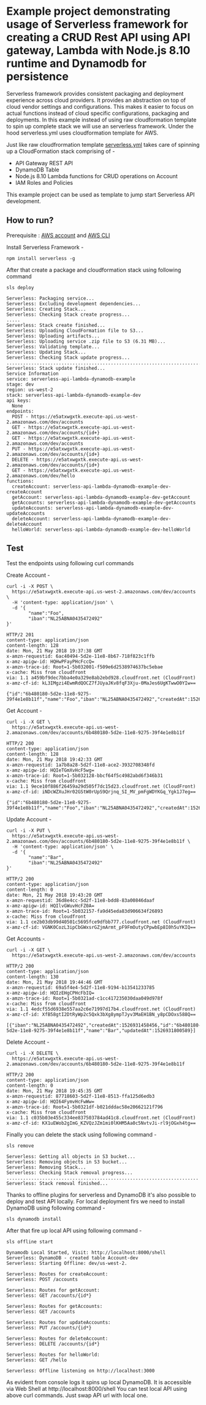 # Example project demonstrating usage of Serverless framework for creating a CRUD Rest API using API gateway, Lambda with Node.js 8.10 runtime and Dynamodb for persistence

Serverless framework provides consistent packaging and deployment experience across cloud providers. It provides an abstraction on top of cloud vendor settings and configurations. This makes it easier to focus on actual functions instead of cloud specific configurations, packaging and deployments. In this example instead of using raw cloudformation template to spin up complete stack we will use an serverless framework. Under the hood serverless.yml uses cloudformation template for AWS.          

Just like raw cloudfrormation template [serverless.yml](serverless.yml) takes care of spinning up a CloudFormation stack comprising of -

   * API Gateway REST API
   * DynamoDB Table
   * Node.js 8.10 Lambda functions for CRUD operations on Account  
   * IAM Roles and Policies


This example project can be used as template to jump start Serverless API development. 

## How to run?

Prerequisite : [AWS account](https://aws.amazon.com/) and [AWS CLI](https://docs.aws.amazon.com/cli/latest/userguide/installing.html)
   
Install Serverless Framework - 

```
npm install serverless -g
```

After that create a package and cloudformation stack using following command

```
sls deploy

Serverless: Packaging service...
Serverless: Excluding development dependencies...
Serverless: Creating Stack...
Serverless: Checking Stack create progress...
.....
Serverless: Stack create finished...
Serverless: Uploading CloudFormation file to S3...
Serverless: Uploading artifacts...
Serverless: Uploading service .zip file to S3 (6.31 MB)...
Serverless: Validating template...
Serverless: Updating Stack...
Serverless: Checking Stack update progress...
..................................................................................................................
Serverless: Stack update finished...
Service Information
service: serverless-api-lambda-dynamodb-example
stage: dev
region: us-west-2
stack: serverless-api-lambda-dynamodb-example-dev
api keys:
  None
endpoints:
  POST - https://e5atxwgxtk.execute-api.us-west-2.amazonaws.com/dev/accounts
  GET - https://e5atxwgxtk.execute-api.us-west-2.amazonaws.com/dev/accounts/{id+}
  GET - https://e5atxwgxtk.execute-api.us-west-2.amazonaws.com/dev/accounts
  PUT - https://e5atxwgxtk.execute-api.us-west-2.amazonaws.com/dev/accounts/{id+}
  DELETE - https://e5atxwgxtk.execute-api.us-west-2.amazonaws.com/dev/accounts/{id+}
  GET - https://e5atxwgxtk.execute-api.us-west-2.amazonaws.com/dev/hello
functions:
  createAccount: serverless-api-lambda-dynamodb-example-dev-createAccount
  getAccount: serverless-api-lambda-dynamodb-example-dev-getAccount
  getAccounts: serverless-api-lambda-dynamodb-example-dev-getAccounts
  updateAccounts: serverless-api-lambda-dynamodb-example-dev-updateAccounts
  deleteAccount: serverless-api-lambda-dynamodb-example-dev-deleteAccount
  helloWorld: serverless-api-lambda-dynamodb-example-dev-helloWorld
```

## Test

Test the endpoints using following curl commands

Create Account - 

```
curl -i -X POST \                                                                            
  https://e5atxwgxtk.execute-api.us-west-2.amazonaws.com/dev/accounts \
  -H 'content-type: application/json' \
  -d '{
        "name":"Foo",
        "iban":"NL25ABNA0435472492"
}'

HTTP/2 201 
content-type: application/json
content-length: 128
date: Mon, 21 May 2018 19:37:38 GMT
x-amzn-requestid: 6ac40494-5d2e-11e8-8b67-718f823c1ffb
x-amz-apigw-id: HQHwPFayPHcFccQ=
x-amzn-trace-id: Root=1-5b032001-f509e6d2538974637bc5ebae
x-cache: Miss from cloudfront
via: 1.1 a459bf9dec7bba4e0a329e8ab2ebd928.cloudfront.net (CloudFront)
x-amz-cf-id: kL3IMgzi4EwmRdQOCZ7fJUyaJKv8fqF3Xju-0MaJes6UgKTwwO0YIw==

{"id":"6b480180-5d2e-11e8-9275-39f4e1e8b11f","name":"Foo","iban":"NL25ABNA0435472492","createdAt":1526931458456,"updatedAt":1526931458456}
```

Get Account -

```
curl -i -X GET \ 
  https://e5atxwgxtk.execute-api.us-west-2.amazonaws.com/dev/accounts/6b480180-5d2e-11e8-9275-39f4e1e8b11f
  
HTTP/2 200 
content-type: application/json
content-length: 128
date: Mon, 21 May 2018 19:42:33 GMT
x-amzn-requestid: 1a7b8a28-5d2f-11e8-ace2-3932708348fd
x-amz-apigw-id: HQIeTGmXvHcF5wg=
x-amzn-trace-id: Root=1-5b032128-bbcf64f5c4982abd6f346b31
x-cache: Miss from cloudfront
via: 1.1 9ece10f886f26459a29d505f7dc15d23.cloudfront.net (CloudFront)
x-amz-cf-id: iNDcWZXuJHr02GStW0rUpS9Qrjnq_SI_MV_pmFgWDYKGq_Ygk1J7eg==

{"id":"6b480180-5d2e-11e8-9275-39f4e1e8b11f","name":"Foo","iban":"NL25ABNA0435472492","createdAt":1526931458456,"updatedAt":1526931458456}
```

Update Account -

```
curl -i -X PUT \ 
  https://e5atxwgxtk.execute-api.us-west-2.amazonaws.com/dev/accounts/6b480180-5d2e-11e8-9275-39f4e1e8b11f \
  -H 'content-type: application/json' \
  -d '{
        "name":"Bar",
        "iban":"NL25ABNA0435472492"
}'

HTTP/2 200 
content-type: application/json
content-length: 0
date: Mon, 21 May 2018 19:43:20 GMT
x-amzn-requestid: 36d8e4cc-5d2f-11e8-bdd8-83a00846daaf
x-amz-apigw-id: HQIlvGWuvHcFZ0A=
x-amzn-trace-id: Root=1-5b032157-fa9d45eda83d906634f26893
x-cache: Miss from cloudfront
via: 1.1 ce2b03db99d40501c5695fce9dfbb777.cloudfront.net (CloudFront)
x-amz-cf-id: VGNK0CozL3ipCbGWxsrGZjmArmt_pF9FmOutyCPpwbEp8I0h5uYKIQ==
```

Get Accounts -

```
curl -i -X GET \
  https://e5atxwgxtk.execute-api.us-west-2.amazonaws.com/dev/accounts                                      

HTTP/2 200
content-type: application/json
content-length: 130
date: Mon, 21 May 2018 19:44:46 GMT
x-amzn-requestid: 69a5f4e4-5d2f-11e8-9194-b13541233785
x-amz-apigw-id: HQIzEHgCPHcFbIQ=
x-amzn-trace-id: Root=1-5b0321ad-c1cc417235030daa049d978f
x-cache: Miss from cloudfront
via: 1.1 4edcf55d6938e557aa2c6e71997d17b4.cloudfront.net (CloudFront)
x-amz-cf-id: XfB58gtI2DtRyWp2c5Qxk3bXg8ympTJyv3MaEH1BN_y8pCDOxs588Q==

[{"iban":"NL25ABNA0435472492","createdAt":1526931458456,"id":"6b480180-5d2e-11e8-9275-39f4e1e8b11f","name":"Bar","updatedAt":1526931800589}]
```

Delete Account -

```
curl -i -X DELETE \
  https://e5atxwgxtk.execute-api.us-west-2.amazonaws.com/dev/accounts/6b480180-5d2e-11e8-9275-39f4e1e8b11f
 
HTTP/2 200 
content-type: application/json
content-length: 0
date: Mon, 21 May 2018 19:45:35 GMT
x-amzn-requestid: 87718603-5d2f-11e8-8513-ffa125d6edb3
x-amz-apigw-id: HQI64FymvHcFwWw=
x-amzn-trace-id: Root=1-5b0321df-b021dddac58e20662121f796
x-cache: Miss from cloudfront
via: 1.1 c035b03e455c334ee837503784ad41c8.cloudfront.net (CloudFront)
x-amz-cf-id: KX1uEWob2gImG_KZVQzJZm1mi0lKHM5Aa0c5NvtvJi-rl9jOGxh4tg==
```


Finally you can delete the stack using following command - 

```
sls remove
         
Serverless: Getting all objects in S3 bucket...
Serverless: Removing objects in S3 bucket...
Serverless: Removing Stack...
Serverless: Checking Stack removal progress...
......................................................................
Serverless: Stack removal finished...
``` 

Thanks to offline plugins for serverless and DynamoDB it's also possible to deploy and test API locally. For local deployment firs we need to install DynamoDB using following command -

```
sls dynamodb install
```

After that fire up local API using following command - 


```
sls offline start

Dynamodb Local Started, Visit: http://localhost:8000/shell
Serverless: DynamoDB - created table Account-dev
Serverless: Starting Offline: dev/us-west-2.

Serverless: Routes for createAccount:
Serverless: POST /accounts

Serverless: Routes for getAccount:
Serverless: GET /accounts/{id*}

Serverless: Routes for getAccounts:
Serverless: GET /accounts

Serverless: Routes for updateAccounts:
Serverless: PUT /accounts/{id*}

Serverless: Routes for deleteAccount:
Serverless: DELETE /accounts/{id*}

Serverless: Routes for helloWorld:
Serverless: GET /hello

Serverless: Offline listening on http://localhost:3000
```

As evident from console logs it spins up local DynamoDB. It is accessible via Web Shell at http://localhost:8000/shell You can test local API using above curl commands. Just swap API url with local one.   


